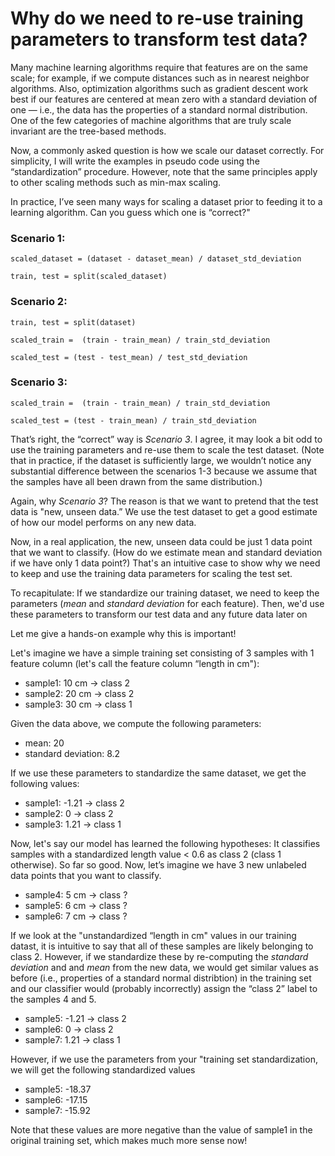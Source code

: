 # Why do we need to re-use training parameters to transform test data?

Many machine learning algorithms require that features are on the same scale; for example, if we compute distances such as in nearest neighbor algorithms. Also, optimization algorithms such as gradient descent work best if our features are centered at mean zero with a standard deviation of one — i.e., the data has the properties of a standard normal distribution. One of the few categories of machine algorithms that are truly scale invariant are the tree-based methods.

Now, a commonly asked question is how we scale our dataset correctly. For simplicity, I will write the examples in pseudo code using the “standardization” procedure. However, note that the same principles apply to other scaling methods such as min-max scaling.

In practice, I’ve seen many ways for scaling a dataset prior to feeding it to a learning algorithm. Can you guess which one is “correct?" 

### Scenario 1:

    scaled_dataset = (dataset - dataset_mean) / dataset_std_deviation
    
    train, test = split(scaled_dataset)

### Scenario 2:

    train, test = split(dataset)

    scaled_train =  (train - train_mean) / train_std_deviation

    scaled_test = (test - test_mean) / test_std_deviation

### Scenario 3:

    scaled_train =  (train - train_mean) / train_std_deviation

    scaled_test = (test - train_mean) / train_std_deviation

That’s right, the “correct” way is *Scenario 3*. I agree, it may look a bit odd to use the training parameters and re-use them to scale the test dataset. (Note that in practice, if the dataset is sufficiently large, we wouldn’t notice any substantial difference between the scenarios 1-3 because we assume that the samples have all been drawn from the same distribution.)

Again, why *Scenario 3*? The reason is that we want to pretend that the test data is "new, unseen data.” We use the test dataset to get a good estimate of how our model performs on any new data.

Now, in a real application, the new, unseen data could be just 1 data point that we want to classify. (How do we estimate mean and standard deviation if we have only 1 data point?) That's an intuitive case to show why we need to keep and use the training data parameters for scaling the test set.

To recapitulate: If we standardize our training dataset, we need to keep the parameters (*mean* and *standard deviation* for each feature). Then, we'd use these parameters to transform our test data and any future data later on

Let me give a hands-on example why this is important!

Let's imagine we have a simple training set consisting of 3 samples with 1 feature column (let's call the feature column “length in cm"):

- sample1: 10 cm -> class 2
- sample2: 20 cm -> class 2
- sample3: 30 cm -> class 1

Given the data above, we compute the following parameters:

- mean: 20
- standard deviation: 8.2

If we use these parameters to standardize the same dataset, we get the following values:

- sample1: -1.21 -> class 2
- sample2: 0 -> class 2
- sample3: 1.21 -> class 1

Now, let's say our model has learned the following hypotheses: It classifies samples with a standardized length value < 0.6 as class 2 (class 1 otherwise). So far so good. Now, let’s imagine we have 3 new unlabeled data points that you want to classify.

- sample4: 5 cm -> class ?
- sample5: 6 cm -> class ?
- sample6: 7 cm -> class ?

If we look at the "unstandardized “length in cm" values in our training datast, it is intuitive to say that all of these samples are likely belonging to class 2. However, if we standardize these by re-computing the *standard deviation* and and *mean* from the new data, we would get similar values as before (i.e., properties of a standard normal distribtion) in the training set and our classifier would (probably incorrectly) assign the “class 2” label to the samples 4 and 5.

- sample5: -1.21 -> class 2
- sample6: 0 -> class 2
- sample7: 1.21 -> class 1

However, if we use the parameters from your "training set standardization, we will get the following standardized values

- sample5: -18.37
- sample6: -17.15 
- sample7: -15.92

Note that these values are more negative than the value of sample1 in the original training set, which makes much more sense now!